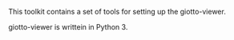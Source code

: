 This toolkit contains a set of tools for setting up the giotto-viewer.

giotto-viewer is writtein in Python 3.
